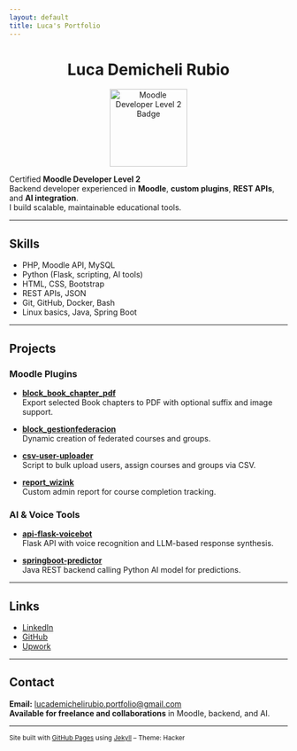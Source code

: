 ```yaml
---
layout: default
title: Luca's Portfolio
---
```


<h1 align="center">Luca Demicheli Rubio</h1>

<p align="center">
  <a href="https://www.moodlebites.com/badges/badgeclass.php?id=69" target="_blank">
    <img src="https://www.moodlebites.com/pluginfile.php/34582/badges/badgeimage/69/f3" alt="Moodle Developer Level 2 Badge" width="140" />
  </a>
</p>

Certified **Moodle Developer Level 2**  
Backend developer experienced in **Moodle**, **custom plugins**, **REST APIs**, and **AI integration**.  
I build scalable, maintainable educational tools.

---

## Skills

- PHP, Moodle API, MySQL
- Python (Flask, scripting, AI tools)
- HTML, CSS, Bootstrap
- REST APIs, JSON
- Git, GitHub, Docker, Bash
- Linux basics, Java, Spring Boot

---

## Projects

### Moodle Plugins

- [**block_book_chapter_pdf**](https://github.com/LucaDR1998/moodle-block_bookchapter_pdf)  
  Export selected Book chapters to PDF with optional suffix and image support.

- [**block_gestionfederacion**](https://github.com/LucaDR1998/block_gestionfederacion)  
  Dynamic creation of federated courses and groups.

- [**csv-user-uploader**](https://github.com/LucaDR1998/csv-user-uploader)  
  Script to bulk upload users, assign courses and groups via CSV.

- [**report_wizink**](https://github.com/LucaDR1998/report_wizink)  
  Custom admin report for course completion tracking.

### AI & Voice Tools

- [**api-flask-voicebot**](https://github.com/LucaDR1998/api-flask-voicebot)  
  Flask API with voice recognition and LLM-based response synthesis.

- [**springboot-predictor**](https://github.com/LucaDR1998/springboot-predictor)  
  Java REST backend calling Python AI model for predictions.

---

## Links

- [LinkedIn](https://www.linkedin.com/in/lucademicheli98)
- [GitHub](https://github.com/LucaDR1998)
- [Upwork](https://www.upwork.com/freelancers/~01a0bd958666f8a741?viewMode=1)

---

## Contact

**Email:** lucademichelirubio.portfolio@gmail.com  
**Available for freelance and collaborations** in Moodle, backend, and AI.

---

<small>Site built with <a href="https://pages.github.com">GitHub Pages</a> using <a href="https://jekyllrb.com">Jekyll</a> – Theme: Hacker</small>

